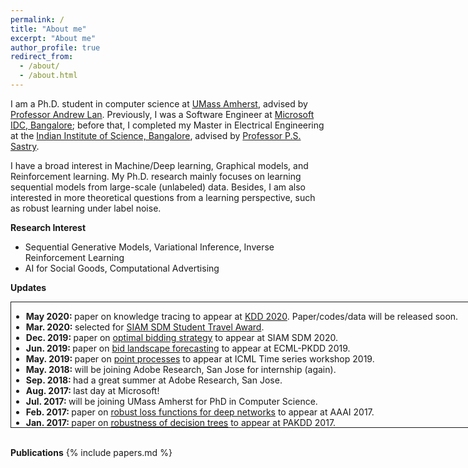 ```yaml
---
permalink: /
title: "About me"
excerpt: "About me"
author_profile: true
redirect_from: 
  - /about/
  - /about.html
---
```

I am a Ph.D. student in computer science at [UMass Amherst](https://www.cics.umass.edu/), advised by [Professor Andrew Lan](https://people.umass.edu/~andrewlan/). Previously, I was a Software Engineer at [Microsoft IDC, Bangalore](https://www.microsoft.com/en-in/msidc/bangalore-campus.aspx); before that, I completed my Master in Electrical Engineering at the [Indian Institute of Science, Bangalore](http://www.ee.iisc.ac.in/), advised by [Professor P.S. Sastry](http://www.ee.iisc.ac.in/faculty/sastry/).

I have a broad interest in Machine/Deep learning, Graphical models, and Reinforcement learning. My Ph.D. research mainly focuses on learning sequential models from large-scale (unlabeled) data. Besides, I am also interested in more theoretical questions from a learning perspective, such as robust learning under label noise.

**Research Interest**
  * Sequential Generative Models, Variational Inference, Inverse Reinforcement Learning
  * AI for Social Goods, Computational Advertising

**Updates**
<div class="posts-wrapper">
    <div class="post" style="width:800px;height:200px;border:1px solid;overflow:auto">
        <ul class="news">
            <li><strong>May 2020: </strong>paper on knowledge tracing to appear at <a href="https://www.kdd.org/kdd2020/">KDD 2020</a>. Paper/codes/data will be released soon.
            </li>
            <li><strong>Mar. 2020: </strong>selected for <a href="https://www.siam.org/conferences/cm/lodging-and-support/travel-support/sdm20-travel-support">SIAM SDM Student Travel Award</a>.
            </li>
            <li><strong>Dec. 2019: </strong>paper on <a href="https://arxiv.org/pdf/2004.00100">optimal bidding strategy</a> to appear at SIAM SDM 2020.
            </li>
            <li><strong>Jun. 2019: </strong>paper on <a href="https://arxiv.org/pdf/2001.06587">bid landscape forecasting</a> to appear at ECML-PKDD 2019.
            </li>
            <li><strong>May. 2019: </strong>paper on <a href="https://pdfs.semanticscholar.org/cdbe/99c87f0e94e363acba70b015360ec7d63521.pdf">point processes</a> to appear at ICML Time series workshop 2019.
            </li>
            <li><strong>May. 2018: </strong> will be joining Adobe Research, San Jose for internship (again).
            </li>
            <li><strong>Sep. 2018: </strong> had a great summer at Adobe Research, San Jose.
            </li>
            <li><strong>Aug. 2017: </strong> last day at Microsoft!
            </li>
            <li><strong>Jul. 2017: </strong> will be joining UMass Amherst for PhD in Computer Science.
            </li>
            <li><strong>Feb. 2017: </strong>paper on <a href="http://www.aaai.org/ocs/index.php/AAAI/AAAI17/paper/download/14759/14355">robust loss functions for deep networks</a> to appear at AAAI 2017.
            </li>
            <li><strong>Jan. 2017: </strong>paper on <a href="https://arxiv.org/pdf/1605.06296.pdf">robustness of decision trees</a> to appear at PAKDD 2017.
            </li>
        </ul>
    </div>
</div>
<br/>

**Publications**
{% include papers.md %}